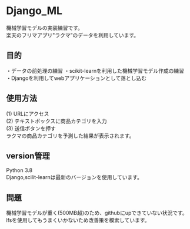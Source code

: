 # Django_ML
機械学習モデルの実装練習です。  
楽天のフリマアプリ"ラクマ”のデータを利用しています。
## 目的
・データの前処理の練習
・scikit-learnを利用した機械学習モデル作成の練習  
・Djangoを利用してwebアプリケーションとして落とし込む
## 使用方法
(1) URLにアクセス  
(2) テキストボックスに商品カテゴリを入力  
(3) 送信ボタンを押す  
ラクマの商品カテゴリを予測した結果が表示されます。
## version管理
Python 3.8  
Django,scilit-learnは最新のバージョンを使用しています。
## 問題
機械学習モデルが重く(500MB超)のため、githubにupできていない状況です。  
lfsを使用してもうまくいかないため改善策を模索しています。
